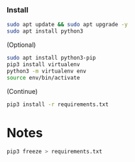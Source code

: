 ### Install

```bash
sudo apt update && sudo apt upgrade -y
sudo apt install python3 
```

(Optional)

```bash
sudo apt install python3-pip
pip3 install virtualenv
python3 -m virtualenv env
source env/bin/activate
```

(Continue)

```bash
pip3 install -r requirements.txt 
```

# Notes 
```bash
pip3 freeze > requirements.txt
```
